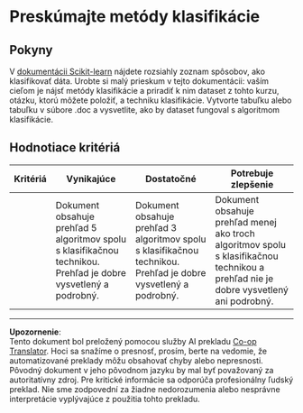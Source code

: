 <!--
CO_OP_TRANSLATOR_METADATA:
{
  "original_hash": "b2a01912beb24cfb0007f83594dba801",
  "translation_date": "2025-09-05T16:27:47+00:00",
  "source_file": "4-Classification/1-Introduction/assignment.md",
  "language_code": "sk"
}
-->
# Preskúmajte metódy klasifikácie

## Pokyny

V [dokumentácii Scikit-learn](https://scikit-learn.org/stable/supervised_learning.html) nájdete rozsiahly zoznam spôsobov, ako klasifikovať dáta. Urobte si malý prieskum v tejto dokumentácii: vaším cieľom je nájsť metódy klasifikácie a priradiť k nim dataset z tohto kurzu, otázku, ktorú môžete položiť, a techniku klasifikácie. Vytvorte tabuľku alebo tabuľku v súbore .doc a vysvetlite, ako by dataset fungoval s algoritmom klasifikácie.

## Hodnotiace kritériá

| Kritériá | Vynikajúce                                                                                                                           | Dostatočné                                                                                                                          | Potrebuje zlepšenie                                                                                                                                           |
| -------- | ------------------------------------------------------------------------------------------------------------------------------------- | ----------------------------------------------------------------------------------------------------------------------------------- | ------------------------------------------------------------------------------------------------------------------------------------------------------------- |
|          | Dokument obsahuje prehľad 5 algoritmov spolu s klasifikačnou technikou. Prehľad je dobre vysvetlený a podrobný.                       | Dokument obsahuje prehľad 3 algoritmov spolu s klasifikačnou technikou. Prehľad je dobre vysvetlený a podrobný.                     | Dokument obsahuje prehľad menej ako troch algoritmov spolu s klasifikačnou technikou a prehľad nie je dobre vysvetlený ani podrobný.                          |

---

**Upozornenie**:  
Tento dokument bol preložený pomocou služby AI prekladu [Co-op Translator](https://github.com/Azure/co-op-translator). Hoci sa snažíme o presnosť, prosím, berte na vedomie, že automatizované preklady môžu obsahovať chyby alebo nepresnosti. Pôvodný dokument v jeho pôvodnom jazyku by mal byť považovaný za autoritatívny zdroj. Pre kritické informácie sa odporúča profesionálny ľudský preklad. Nie sme zodpovední za žiadne nedorozumenia alebo nesprávne interpretácie vyplývajúce z použitia tohto prekladu.